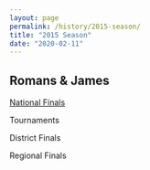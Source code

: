 ```yaml
---
layout: page
permalink: /history/2015-season/
title: "2015 Season"
date: "2020-02-11"
---
```


## Romans & James

[National Finals](https://www.biblequiz.com/history/2015-season/2015-nationals/)

Tournaments

District Finals

Regional Finals
